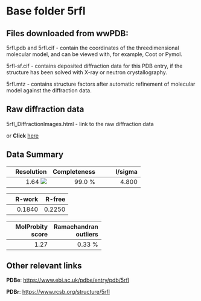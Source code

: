 # Base folder 5rfl

## Files downloaded from wwPDB:

5rfl.pdb and 5rfl.cif - contain the coordinates of the threedimensional molecular model, and can be viewed with, for example, Coot or Pymol.

5rfl-sf.cif - contains deposited diffraction data for this PDB entry, if the structure has been solved with X-ray or neutron crystallography.

5rfl.mtz - contains structure factors after automatic refinement of molecular model against the diffraction data.

## Raw diffraction data

5rfl_DiffractionImages.html - link to the raw diffraction data 

or **Click** [here](https://zenodo.org/record/3731412) 

## Data Summary
|   | Resolution | Completeness| I/sigma |
|---|-------------:|----------------:|--------------:|
|   |1.64 <img src="https://latex.codecogs.com/svg.latex?{\mbox{\normalfont\AA}}"/>|99.0  %|<img width=50/>4.800|

|   | **R-work**| **R-free**   
|---|-------------:|----------------:|           
||0.1840|0.2250|

|   |**MolProbity<br>score**| **Ramachandran<br>outliers** 
|---|-------------:|----------------:|
||1.27|0.33 %|

## Other relevant links 
**PDBe**:  https://www.ebi.ac.uk/pdbe/entry/pdb/5rfl
 
**PDBr**: https://www.rcsb.org/structure/5rfl 

